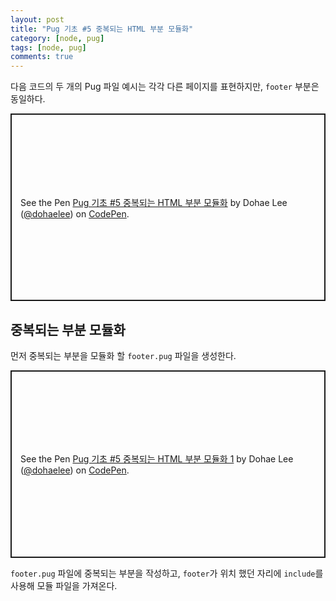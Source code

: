 ```yaml
---
layout: post
title: "Pug 기초 #5 중복되는 HTML 부분 모듈화"
category: [node, pug]
tags: [node, pug]
comments: true
---
```


다음 코드의 두 개의 Pug 파일 예시는 각각 다른 페이지를 표현하지만, `footer` 부분은 동일하다.

<p class="codepen" data-height="450" data-theme-id="dark" data-default-tab="html" data-slug-hash="gOWjjNR" data-user="dohaelee" style="height: 300px; box-sizing: border-box; display: flex; align-items: center; justify-content: center; border: 2px solid; margin: 1em 0; padding: 1em;">
  <span>See the Pen <a href="https://codepen.io/dohaelee/pen/gOWjjNR">
  Pug 기초 #5 중복되는 HTML 부분 모듈화</a> by Dohae Lee (<a href="https://codepen.io/dohaelee">@dohaelee</a>)
  on <a href="https://codepen.io">CodePen</a>.</span>
</p>
<script async src="https://cpwebassets.codepen.io/assets/embed/ei.js"></script>

## 중복되는 부분 모듈화

먼저 중복되는 부분을 모듈화 할 `footer.pug` 파일을 생성한다.

<p class="codepen" data-height="300" data-theme-id="dark" data-default-tab="html" data-slug-hash="rNmrZBg" data-user="dohaelee" style="height: 300px; box-sizing: border-box; display: flex; align-items: center; justify-content: center; border: 2px solid; margin: 1em 0; padding: 1em;">
  <span>See the Pen <a href="https://codepen.io/dohaelee/pen/rNmrZBg">
  Pug 기초 #5 중복되는 HTML 부분 모듈화 1</a> by Dohae Lee (<a href="https://codepen.io/dohaelee">@dohaelee</a>)
  on <a href="https://codepen.io">CodePen</a>.</span>
</p>
<script async src="https://cpwebassets.codepen.io/assets/embed/ei.js"></script>

`footer.pug` 파일에 중복되는 부분을 작성하고, `footer`가 위치 했던 자리에 `include`를 사용해 모듈 파일을 가져온다.
